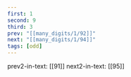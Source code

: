 ```yaml
---
first: 1
second: 9
third: 3
prev: "[[many_digits/1/92]]"
next: "[[many_digits/1/94]]"
tags: [odd]
---
```

prev2-in-text: [[91]]
next2-in-text: [[95]]
